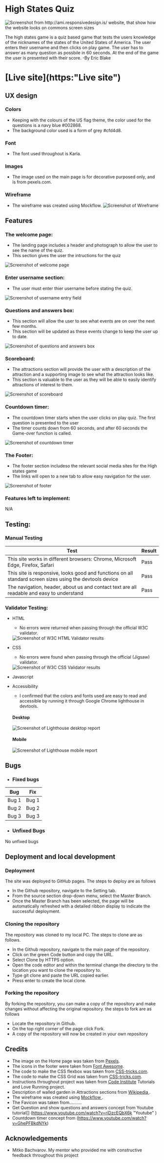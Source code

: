 # High States Quiz

<img src="assets/documentation/big-states-quiz-mockup.PNG" alt="Screenshot from http://ami.responsivedesign.is/ website, that show how the website looks on commons screen sizes">

The high states game is a quiz based game that tests the users knowledge of the nicknames of the states of the United States of America. The user enters their username and then clicks on play game. The user has to answer as many question as possbile in 60 seconds. At the end of the game the user is presented with their score. 
-By Eric Blake

# [Live site](https:"Live site") 

## UX design

### Colors
* Keeping with the colours of the US flag theme, the color used for the questions is a navy blue #002868.
* The background color used is a form of grey #cfd4d8.

### Font
* The font used throughout is Karla.

### Images
* The image used on the main page is for decorative purposed only, and is from pexels.com.


### Wireframe
* The wireframe was created using Mockflow.
  <img src="assets/" alt="Screenshot of Wireframe">


## Features

### The welcome page:
* The landing page includes a header and photograph to allow the user to see the name of the quiz.
* This section gives the user the intructions for the quiz
<img src="assets/documentation/big-states-quiz-welcome.PNG" alt="Screenshot of welcome page">


### Enter username section:
* The user must enter thier username before stating the quiz.
<img src="assets/documentation/big-states-quiz-username.PNG" alt="Screenshot of username entry field">

### Questions and answers box:
* This section will allow the user to see what events are on over the next few months.
* This section will be updated as these events change to keep the user up to date.
<img src="assets/documentation/big-states-quiz-questions-and-answers.PNG" alt="Screenshot of questions and answers box">

### Scoreboard:
* The attractions section will provide the user with a description of the attraction and a supporting image to see what the attraction looks like.
* This section is valuable to the user as they will be able to easily identify attractions of interest to them.
<img src="assets/documentation/big-states-quiz-scoreboard.PNG" alt="Screenshot of scoreboard">

### Countdown timer:
* The countdown timer starts when the user clicks on play quiz. The first question is presented to the user
* The timer counts down from 60 seconds, and after 60 seconds the Game-over function is called.
<img src="assets/documentation/big-states-quiz-timer.PNG" alt="Screenshot of countdown timer">

### The Footer:
* The footer section includeso the relevant social media sites for the High states game
* The links will open to a new tab to allow easy navigation for the user.
<img src="assets/documentation/big-states-quiz-footer.PNG" alt="Screenshot of footer">

### Features left to implement:
N/A


## Testing:

### Manual Testing
| Test | Result |
| ------------- | ------------- |
| This site works in different browsers: Chrome, Microsoft Edge, Firefox, Safari | Pass|
| This site is responsive, looks good and functions on all standard screen sizes using the devtools device | Pass  |
| The navigation, header, about us and contact text are all readable and easy to understand  | Pass |
  
### Validator Testing:
* HTML
    * No errors were returned when passing through the official W3C validator. 
    <img src="assets/documentation/W" alt="Screenshot of W3C HTML Validator results">
* CSS
    * No errors were found when passing through the official (Jigsaw) validator.
    <img src="assets/documentation/" alt="Screenshot of W3C CSS Validator results">
* Javascript

* Accessibility
    * I confirmed that the colors and fonts used are easy to read and accessible by running it through Google Chrome lighthouse in devtools.
     #### Desktop 
     <img src="assets/documentation/lighthouse-desktop.PNG" alt="Screenshot of Lighthouse desktop report">

     #### Mobile
     <img src="assets/documentation/lighthouse-mobile.png" alt="Screenshot of Lighthouse mobile report">


## Bugs
* ### Fixed bugs
| Bug | Fix |
| ------------- | ------------- |
| Bug 1 | Bug 1 |
| Bug 2 | Bug 2  |
| Bug 3 | Bug 3  |

* ### Unfixed Bugs
No unfixed bugs



## Deployment and local development
### Deployment
The site was deployed to GitHub pages. The steps to deploy are as follows
* In the Github repository, navigate to the Setting tab.
* From the source section drop-down menu, select the Master Branch.
* Once the Master Branch has been selected, the page will be automatically refreshed with a detailed ribbon display to indicate the successful deployment.

### Cloning the repository
The repository was cloned to my local PC. The steps to clone are as follows.
* In the Github repository, navigate to the main page of the repository.
* Click on the green Code button and copy the URL.
* Select Clone by HTTPS option.
* Open the code editor and within the terminal change the directory to the location you want to clone the repository to.
* Type git clone and paste the URL copied earlier.
* Press enter to create the local clone.

    
### Forking the repository
By forking the repository, you can make a copy of the repository and make changes without affecting the original repository. the steps to fork are as follows
* Locate the repository in Github.
* On the top right corner of the page click Fork.
* A copy of the repository will now be created in your own repository

## Credits
 * The image on the Home page was taken from [Pexels](https://www.pexels.com/ "Pexels").
 * The icons in the footer were taken from [Font Awesome](https://fontawesome.com/ "Font Awesome").
 * The code to make the CSS flexbox was taken from [CSS-tricks.com](https://css-tricks.com/snippets/css/a-guide-to-flexbox/ "CSS-tricks" ).
 * The code to make the CSS Grid was taken from [CSS-tricks.com](https://css-tricks.com/snippets/css/complete-guide-grid/ "CSS-tricks").
 * Instructions throughout project was taken from [Code Institute](https://codeinstitute.net/ie/ "Code Institute") Tutorials and Love Running project.
 * Description of walled garden in Attractions sections from [Wikipedia ](https://en.wikipedia.org/wiki/Walled_garden "Wikipedia").
 * The wireframe was created using [Mockflow ](https://mockflow.com/ "Mockflow").
 * The Favicon was taken from..........
 * Get Question and show questions and answers concept from Youtube tutorial[] (https://www.youtube.com/watch?v=riDzcEQbX6k "Youtube" )
 * Countdown timer concept from (https://www.youtube.com/watch?v=GhePFBkdNYk)

## Acknowledgements
*  Mitko Bachvarov. My mentor who provided me with constructive feedback throughout this project